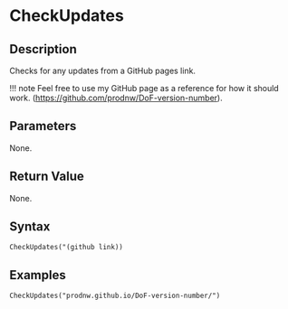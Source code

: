 # CheckUpdates

## Description
Checks for any updates from a GitHub pages link.

!!! note
    Feel free to use my GitHub page as a reference for how it should work. (https://github.com/prodnw/DoF-version-number).

## Parameters
None.

## Return Value
None.

## Syntax
```
CheckUpdates("(github link))
```

## Examples
```
CheckUpdates("prodnw.github.io/DoF-version-number/")
```